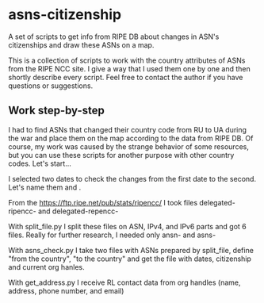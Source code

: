 # asns-citizenship
A set of scripts to get info from RIPE DB about changes in ASN's citizenships and draw
these ASNs on a map.

This is a collection of scripts to work with the country attributes of ASNs from the
RIPE NCC site. I give a way that I used them one by one and then shortly
describe every script. Feel free to contact the author if you have questions or
suggestions.

## Work step-by-step

I had to find ASNs that changed their country code from RU to UA during the war
and place them on the map according to the data from RIPE DB. Of course, my work
was caused by the strange behavior of some resources, but you can use these scripts
for another purpose with other country codes. Let's start...

I selected two dates to check the changes from the first date to the second. Let's name
them <date1> and <date2>.

From the https://ftp.ripe.net/pub/stats/ripencc/ I took files
delegated-ripencc-<date1> and delegated-repencc-<date2>

With split_file.py I split these files on ASN, IPv4, and IPv6 parts and got 6
files. Really for further research, I needed only ansn-<date1> and asns-<date2>

With asns_check.py I take two files with ASNs prepared by split_file, define
"from the country", "to the country" and get the file with dates, citizenship and
current org hanles.

With get_address.py I receive RL contact data from org handles (name, address,
phone number, and email)
